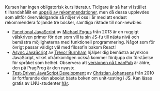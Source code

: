 Kursen har ingen obligatorisk kurslitteratur. Tidigare år så har vi istället tillhandahållit en [uppsjö av rekommendationer](https://coursepress.lnu.se/kurs/ria-utveckling-med-javascript-ht13/kurslitteratur/), men då dessa upplevdes som alltför överväldigande så nöjer vi oss i år med att endast rekommendera följande tre böcker, samtliga riktade till non-newbies:

*    [Functional JavaScript](http://www.functionaljavascript.com/) av [Michael Fogus](http://fogus.me/) från 2013 är en ruggigt välskriven primer för den som vill ta sin JS-fu till nästa nivå och bemästra möjligheterna med funktionell programmering. Något som för övrigt passar väldigt väl med filosofin bakom React!
*    [Async JavaScript](https://pragprog.com/book/tbajs/async-javascript) av [Trevor Burnham](http://trevorburnham.com/) hjälper dig bemästra asynkron JavaScript, vilket ofrånkomligen också kommer fördjupa din förståelse för språket som helhet. Observera att [versionen på LeanPub](https://leanpub.com/asyncjs) är äldre, den på PragProg är den nyaste.
*    [Test-Driven JavaScript Development](http://tddjs.com/) av [Christian Johansens](http://cjohansen.no/) från 2010 är fortfarande den absolut bästa boken om unit-testing i JS. Kan läsas gratis av LNU-studenter [här](http://proquestcombo.safaribooksonline.com.proxy.lnu.se/book/programming/javascript/9780321684097).
